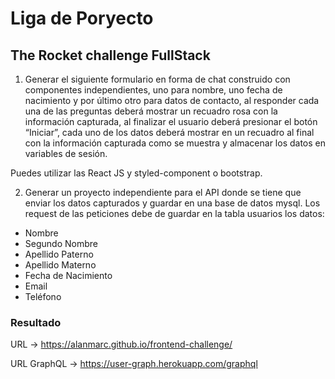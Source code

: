 # Liga de Poryecto
## 

## The Rocket challenge FullStack

1. Generar el siguiente formulario en forma de chat construido con componentes
independientes, uno para nombre, uno fecha de nacimiento y por último otro para
datos de contacto, al responder cada una de las preguntas deberá mostrar un
recuadro rosa con la información capturada, al finalizar el usuario deberá
presionar el botón “Iniciar”, cada uno de los datos deberá mostrar en un recuadro
al final con la información capturada como se muestra y almacenar los datos en
variables de sesión.

Puedes utilizar las React JS y styled-component o bootstrap.

2. Generar un proyecto independiente para el API donde se tiene que enviar los datos
capturados y guardar en una base de datos mysql. Los request de las peticiones
debe de guardar en la tabla usuarios los datos:

- Nombre
- Segundo Nombre
- Apellido Paterno
- Apellido Materno
- Fecha de Nacimiento
- Email
- Teléfono

### Resultado

URL -> https://alanmarc.github.io/frontend-challenge/

URL GraphQL -> https://user-graph.herokuapp.com/graphql
